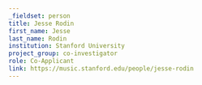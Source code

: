```yaml
---
_fieldset: person
title: Jesse Rodin
first_name: Jesse
last_name: Rodin
institution: Stanford University
project_group: co-investigator
role: Co-Applicant
link: https://music.stanford.edu/people/jesse-rodin
---
```

